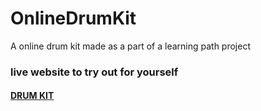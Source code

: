 # OnlineDrumKit
A online drum kit made as a part of a learning path project


### live website to try out for yourself 
#### [DRUM KIT](https://justabhinav.github.io/OnlineDrumKit/)
